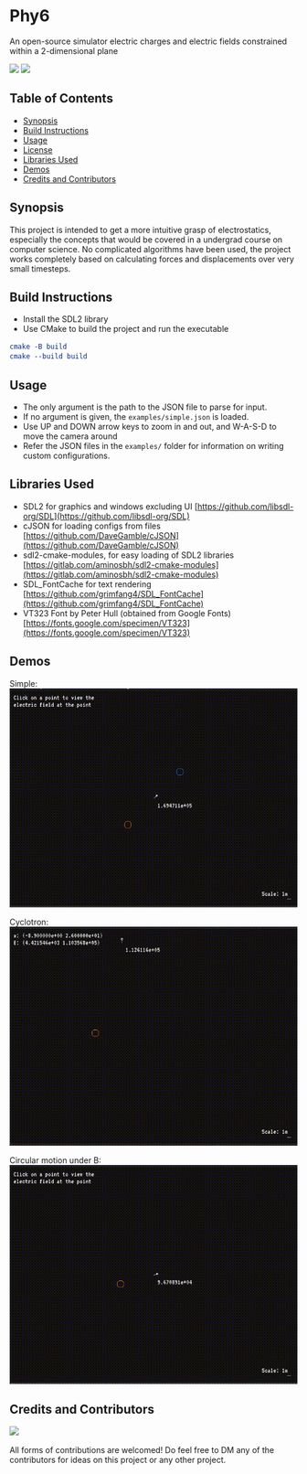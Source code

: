 # Phy6

An open-source simulator electric charges and electric fields constrained 
within a 2-dimensional plane

[![](https://img.shields.io/static/v1?label=C/Cpp&message=programming&color=black&logo=c)](https://en.wikipedia.org/wiki/C_(programming_language))
[![](https://img.shields.io/static/v1?label=CMake&message=compilation&color=green&logo=cmake)](https://cmake.org/)

## Table of Contents
- [Synopsis](#synopsis)
- [Build Instructions](#build-instructions)
- [Usage](#usage)
- [License](#license)
- [Libraries Used](#libraries-used)
- [Demos](#demos)
- [Credits and Contributors](#credits-and-contributors)

## Synopsis

This project is intended to get a more intuitive grasp of electrostatics, especially
the concepts that would be covered in a undergrad course on computer science. No
complicated algorithms have been used, the project works completely based on
calculating forces and displacements over very small timesteps.

## Build Instructions

- Install the SDL2 library
- Use CMake to build the project and run the executable
```cmake
cmake -B build
cmake --build build
```

## Usage

- The only argument is the path to the JSON file to parse for input.
- If no argument is given, the `examples/simple.json` is loaded.
- Use UP and DOWN arrow keys to zoom in and out, and W-A-S-D to move the camera around
- Refer the JSON files in the `examples/` folder for information on writing custom configurations.

## Libraries Used

- SDL2 for graphics and windows excluding UI [https://github.com/libsdl-org/SDL](https://github.com/libsdl-org/SDL)
- cJSON for loading configs from files [https://github.com/DaveGamble/cJSON](https://github.com/DaveGamble/cJSON)
- sdl2-cmake-modules, for easy loading of SDL2 libraries [https://gitlab.com/aminosbh/sdl2-cmake-modules](https://gitlab.com/aminosbh/sdl2-cmake-modules)
- SDL_FontCache for text rendering [https://github.com/grimfang4/SDL_FontCache](https://github.com/grimfang4/SDL_FontCache)
- VT323 Font by Peter Hull (obtained from Google Fonts) [https://fonts.google.com/specimen/VT323](https://fonts.google.com/specimen/VT323)

## Demos

Simple:
![](https://github.com/aadit-n3rdy/phy6/blob/master/gifs/simple.gif)

Cyclotron:
![](https://github.com/aadit-n3rdy/phy6/blob/master/gifs/cyclotron.gif)

Circular motion under B:
![](https://github.com/aadit-n3rdy/phy6/blob/master/gifs/b_only.gif)


## Credits and Contributors

<!-- Displays the list of contributors to the project. -->
<a href = "https://github.com/aadit-n3rdy/phy6/contributors">
    <img src = "https://contrib.rocks/image?repo=aadit-n3rdy/phy6"/>
</a>

All forms of contributions are welcomed!
Do feel free to DM any of the contributors for ideas on this project or any other project.

